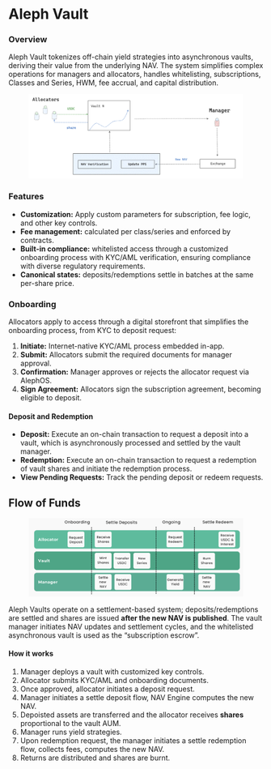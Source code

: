 # Aleph Vault

### Overview

Aleph Vault tokenizes off-chain yield strategies into asynchronous vaults, deriving their value from the underlying NAV. The system simplifies complex operations for managers and allocators, handles whitelisting, subscriptions, Classes and Series, HWM, fee accrual, and capital distribution.

<figure><img src="../../.gitbook/assets/aleph-vault-architecture.png" alt=""><figcaption></figcaption></figure>



### Features

* **Customization:** Apply custom parameters for subscription, fee logic, and other key controls.&#x20;
* **Fee management:** calculated per class/series and enforced by contracts.
* **Built-in compliance:** whitelisted access through a customized onboarding process with KYC/AML verification, ensuring compliance with diverse regulatory requirements.&#x20;
* **Canonical states:** deposits/redemptions settle in batches at the same per-share price.



### Onboarding

Allocators apply to access through a digital storefront that simplifies the onboarding process, from KYC to deposit request:

1. **Initiate:** Internet-native KYC/AML process embedded in-app.&#x20;
2. **Submit:** Allocators submit the required documents for manager approval.
3. **Confirmation:** Manager approves or rejects the allocator request via AlephOS.&#x20;
4. **Sign Agreement:** Allocators sign the subscription agreement, becoming eligible to deposit.

#### **Deposit and Redemption**

* **Deposit:** Execute an on-chain transaction to request a deposit into a vault, which is asynchronously processed and settled by the vault manager.
* **Redemption:** Execute an on-chain transaction to request a redemption of vault shares and initiate the redemption process.
* **View Pending Requests:** Track the pending deposit or redeem requests.



## Flow of Funds

<figure><img src="../../.gitbook/assets/vault-components-diagram.png" alt=""><figcaption></figcaption></figure>

Aleph Vaults operate on a settlement-based system; deposits/redemptions are settled and shares are issued **after the new NAV is published**. The vault manager initiates NAV updates and settlement cycles, and the whitelisted asynchronous vault is used as the “subscription escrow”.

#### How it works

1. Manager deploys a vault with customized key controls.&#x20;
2. Allocator submits KYC/AML and onboarding documents.&#x20;
3. Once approved, allocator initiates a deposit request.
4. Manager initiates a settle deposit flow, NAV Engine computes the new NAV.
5. Depoisted assets are transferred and the allocator receives **shares** proportional to the vault AUM.
6. Manager runs yield strategies.
7. Upon redemption request, the manager initiates a settle redemption flow, collects fees, computes the new NAV.
8. Returns are distributed and shares are burnt.

